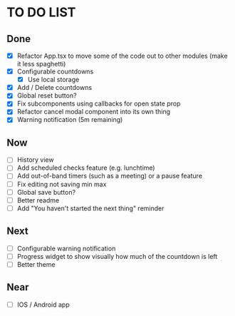 # TO DO LIST

## Done

* [x] Refactor App.tsx to move some of the code out to other modules (make it
  less spaghetti)
* [x] Configurable countdowns
  * [x] Use local storage
* [x] Add / Delete countdowns
* [x] Global reset button?
* [x] Fix subcomponents using callbacks for open state prop
* [x] Refactor cancel modal component into its own thing
* [X] Warning notification (5m remaining)

## Now

* [ ] History view
* [ ] Add scheduled checks feature (e.g. lunchtime)
* [ ] Add out-of-band timers (such as a meeting) or a pause feature
* [ ] Fix editing not saving min max
* [ ] Global save button?
* [ ] Better readme
* [ ] Add "You haven't started the next thing" reminder

## Next

* [ ] Configurable warning notification
* [ ] Progress widget to show visually how much of the countdown is left
* [ ] Better theme

## Near

* [ ] IOS / Android app
